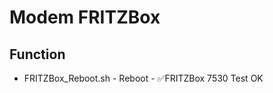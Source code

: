 # Modem FRITZBox

## Function
- FRITZBox_Reboot.sh - Reboot - :white_check_mark:FRITZBox 7530 Test OK
